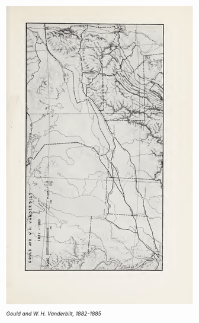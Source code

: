 ![Gould and W. H. Vanderbilt, 1882-1885](images/map_08.png)

*Gould and W. H. Vanderbilt, 1882-1885*
